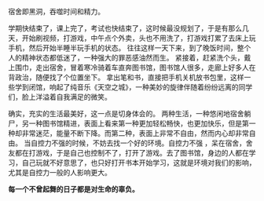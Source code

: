 宿舍即黑洞，吞噬时间和精力。

学期快结束了，课上完了，考试也快结束了，这时候最没规划了，于是有那么几天，开始刷视频，打游戏，中午点个外卖，头也不用洗了，打游戏打累了去床上玩手机，然后开始半睡半玩手机的状态。
往往这样一天下来，到了晚饭时间，整个人的精神状态都低迷了，一种强大的罪恶感油然而生。
紧接着，赶紧洗个头，戴上围巾，走出宿舍，冒着寒冷骑着车直奔图书馆，图书馆人很多，走廊上好多人在背政治，随便找了个位置坐下。
拿出笔和书，直接把手机关机放书包里，这样一些学到闭馆，响起了纯音乐《天空之城》，一种美妙的旋律伴随着纷纷远离的同学们，脸上洋溢着自我满足的微笑。

确实，充实的生活最美好，这一点是切身体会的。
两种生活，一种悠闲地宿舍躺尸，另一种图书馆精进，表面上看来第一种更加轻松畅快，也更加快乐，但是第一种却非常迷茫，能量不断下降。而第二种，表面上非常不自由，然而内心却非常自由。
当自控力不强的时候，不妨去找一个好的环境。自控力不强 ，呆在宿舍，舍友都在打游戏，于是自己也控制不了，打开了游戏。去了图书馆，身边的人都在学习，自己玩就不好意思了，也只好打开书本开始学习，这就是环境对我们的影响，尤其是自控力一般的人影响更大。

**每一个不曾起舞的日子都是对生命的辜负。**
